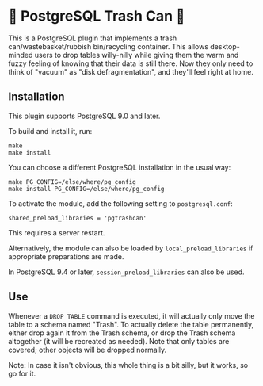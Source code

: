 # :put_litter_in_its_place: PostgreSQL Trash Can :put_litter_in_its_place:

This is a PostgreSQL plugin that implements a trash
can/wastebasket/rubbish bin/recycling container.  This allows
desktop-minded users to drop tables willy-nilly while giving them the
warm and fuzzy feeling of knowing that their data is still there.  Now
they only need to think of "vacuum" as "disk defragmentation", and
they'll feel right at home.

## Installation

This plugin supports PostgreSQL 9.0 and later.

To build and install it, run:

    make
    make install

You can choose a different PostgreSQL installation in the usual way:

    make PG_CONFIG=/else/where/pg_config
    make install PG_CONFIG=/else/where/pg_config

To activate the module, add the following setting to `postgresql.conf`:

    shared_preload_libraries = 'pgtrashcan'

This requires a server restart.

Alternatively, the module can also be loaded by
`local_preload_libraries` if appropriate preparations are made.

In PostgreSQL 9.4 or later, `session_preload_libraries` can also be
used.

## Use

Whenever a `DROP TABLE` command is executed, it will actually only
move the table to a schema named "Trash".  To actually delete the
table permanently, either drop again it from the Trash schema, or drop
the Trash schema altogether (it will be recreated as needed).  Note
that only tables are covered; other objects will be dropped normally.

Note: In case it isn't obvious, this whole thing is a bit silly, but
it works, so go for it.
